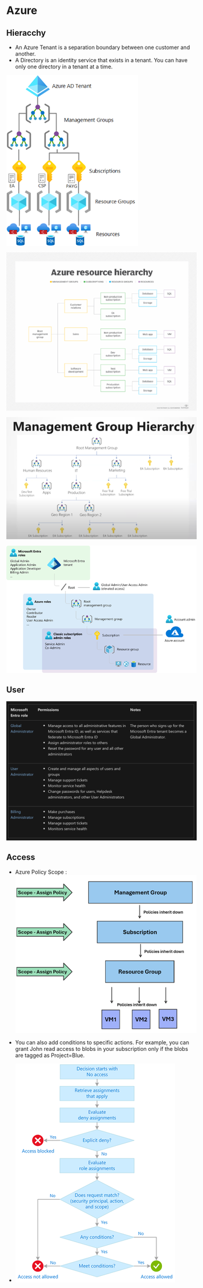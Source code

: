 # Azure



## Hieracchy
- An Azure Tenant is a separation boundary between one customer and another.
- A Directory is an identity service that exists in a tenant.
You can have only one directory in a tenant at a time.

![AzureResourceHierarchy](static/AzureResourceHierarchy.png)

![AzureResourceHierachy2](static/AzureResourceHierachy2.png)

![AzureResourceHierarchy3](static/AzureResourceHierarchy3.png)

![AzureResourceHierarchy4](static/AzureResourceHierarchy4.png)


## User

![AzureAdmin](static/AzureAdmin.png)


## Access 
- Azure Policy Scope : ![AzurePolicyScope](static/AzurePolicyScope.png)

- You can also add conditions to specific actions. For example, you can grant John read access to blobs in your subscription only if the blobs are tagged as Project=Blue.

- ![AccessConditionFlow](static/AccessConditionFlow.png)